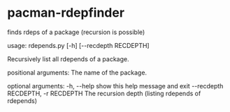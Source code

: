 pacman-rdepfinder
=================

finds rdeps of a package (recursion is possible)

usage: rdepends.py [-h] [--recdepth RECDEPTH] <package name>

Recursively list all rdepends of a package.

positional arguments:
  <package name>        The name of the package.

optional arguments:
  -h, --help            show this help message and exit
  --recdepth RECDEPTH, -r RECDEPTH
                        The recursion depth (listing rdepends of rdepends)
